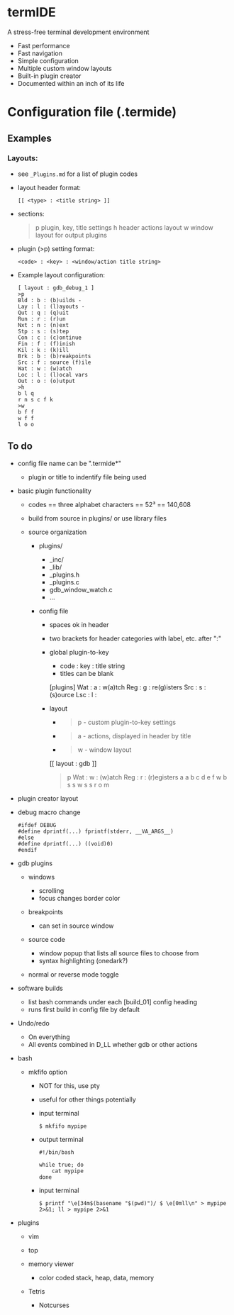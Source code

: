 
# termIDE

A stress-free terminal development environment

- Fast performance
- Fast navigation
- Simple configuration
- Multiple custom window layouts
- Built-in plugin creator
- Documented within an inch of its life



# Configuration file (.termide)

## Examples

### Layouts:

- see `_Plugins.md` for a list of plugin codes

- layout header format:

  `[[ <type> : <title string> ]]`

- sections:
    >p  plugin, key, title settings
    >h  header actions layout
    >w  window layout for output plugins

- plugin (>p) setting format:

  `<code> : <key> : <window/action title string>`

- Example layout configuration:

  ```
  [ layout : gdb_debug_1 ]
  >p
  Bld : b : (b)uilds -
  Lay : l : (l)ayouts -
  Qut : q : (q)uit
  Run : r : (r)un
  Nxt : n : (n)ext
  Stp : s : (s)tep
  Con : c : (c)ontinue
  Fin : f : (f)inish
  Kil : k : (k)ill
  Brk : b : (b)reakpoints
  Src : f : source (f)ile
  Wat : w : (w)atch
  Loc : l : (l)ocal vars
  Out : o : (o)utput
  >h
  b l q
  r n s c f k
  >w
  b f f
  w f f
  l o o
  ```



## To do

- config file name can be ".termide*" 

  - plugin or title to indentify file being used



- basic plugin functionality

  - codes == three alphabet characters == 52³ == 140,608
  - build from source in plugins/ or use library files

  - source organization
    - plugins/
      - \_inc/
      - \_lib/
      - \_plugins.h
      - \_plugins.c
      - gdb_window_watch.c
      - ...

    - config file
      - spaces ok in header
      - two brackets for header categories with label, etc. after ":"

      - global plugin-to-key
        - code : key : title string
        - titles can be blank

        [plugins]
        Wat : a : w(a)tch
        Reg : g : re(g)isters
        Src : s : (s)ource
        Lsc : l :

      - layout
        - >p - custom plugin-to-key settings
        - >a - actions, displayed in header by title
        - >w - window layout

        [[ layout : gdb ]]
        >p
        Wat : w : (w)atch
        Reg : r : (r)egisters
        >a
        a b c
        d e f
        >w
        b s s
        w s s
        r o m



- plugin creator layout



- debug macro change

  ```
  #ifdef DEBUG
  #define dprintf(...) fprintf(stderr, __VA_ARGS__)
  #else
  #define dprintf(...) ((void)0)
  #endif
  ```



- gdb plugins

  - windows
    - scrolling
    - focus changes border color

  - breakpoints
    - can set in source window

  - source code
    - window popup that lists all source files to choose from
    - syntax highlighting  (onedark?)

  - normal or reverse mode toggle



- software builds

  - list bash commands under each [build_01] config heading
  - runs first build in config file by default



- Undo/redo

  - On everything
  - All events combined in D_LL whether gdb or other actions



- bash

  - mkfifo option
    - NOT for this, use pty
    - useful for other things potentially

    - input terminal

      ```
      $ mkfifo mypipe
      ```

    - output terminal

      ```
      #!/bin/bash

      while true; do
          cat mypipe
      done
      ```

    - input terminal

      ```
      $ printf "\e[34m$(basename "$(pwd)")/ $ \e[0mll\n" > mypipe 2>&1; ll > mypipe 2>&1
      ```


- plugins

  - vim

  - top

  - memory viewer
    - color coded stack, heap, data, memory

  - Tetris
    - Notcurses


